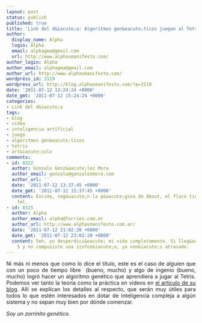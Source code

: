 ```yaml
---
layout: post
status: publish
published: true
title: 'Link del d&iacute;a: Algoritmos gen&eacute;ticos juegan al Tetris'
author:
  display_name: Alpha
  login: Alpha
  email: alphagma@gmail.com
  url: http://www.alphasmanifesto.com/
author_login: Alpha
author_email: alphagma@gmail.com
author_url: http://www.alphasmanifesto.com/
wordpress_id: 3119
wordpress_url: http://blog.alphasmanifesto.com/?p=3119
date: '2011-07-12 13:24:24 +0000'
date_gmt: '2011-07-12 15:24:24 +0000'
categories:
- Link del d&iacute;a
tags:
- blog
- video
- inteligencia artificial
- juego
- algoritmos gen&eacute;ticos
- tetris
- art&iacute;culo
comments:
- id: 8322
  author: Gonzalo Gonz&aacute;lez Mora
  author_email: gonzalo@gonzalezmora.com
  author_url: ''
  date: '2011-07-12 13:37:45 +0000'
  date_gmt: '2011-07-12 15:37:45 +0000'
  content: Encima, seg&uacute;n la p&aacute;gina de About, el flaco tiene 16 a&ntilde;os...
    fml.
- id: 8325
  author: Alpha
  author_email: alpha@furries.com.ar
  author_url: http://www.alphasmanifesto.com.ar/
  date: '2011-07-12 21:02:20 +0000'
  date_gmt: '2011-07-12 23:02:20 +0000'
  content: Seh, yo desperdici&eacute; mi vida completamente. Si lleg&aacute;s a los
    5 y no compusiste una sinfon&iacute;a, ya ven&iacute;s atrasado.
---
```

<p style="text-align: justify;">Ni m&aacute;s ni menos que como lo dice el t&iacute;tulo, este es el caso de alguien que con un poco de tiempo libre &nbsp;(bueno, mucho) y algo de ingenio (bueno, mucho) logr&oacute; hacer un algoritmo gen&eacute;tico que aprendiera a jugar al Tetris. Podemos ver tanto la teor&iacute;a como la pr&aacute;ctica en videos en <a href="http://luckytoilet.wordpress.com/2011/05/27/coding-a-tetris-ai-using-a-genetic-algorithm/">el art&iacute;culo de su blog</a>. All&iacute; se explican los detalles al respecto, que ser&aacute;n muy &uacute;tiles para todos lo que est&eacute;n interesados en dotar de inteligencia compleja a alg&uacute;n sistema y no sepan muy bien por d&oacute;nde comenzar.</p>
<p style="text-align: justify;"><em>Soy un zorrinito gen&eacute;tico.</em></p>
